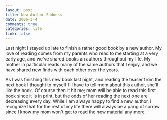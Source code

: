 ```yaml
--- 
layout: post
title: New Author Sadness
date: 2006-3-4
comments: true
categories: life
link: false
---
```

Last night I stayed up late to finish a rather good book by a new author. My love of reading comes from my parents who read to me starting at a very early age, and we've shared books an authors throughout my life. My mother in particular reads many of the same authors that I enjoy, and we have shared new finds with each other over the years.

As I was finishing this new book last night, and reading the teaser from the next book I thought to myself I'll have to tell mom about this author, she'll like the book. Of course then it hit me; mom will be able to read this first book since it is in print, but the odds of her reading the next one are decreasing every day. While I am always happy to find a new author, I recognize that for the rest of my life there will always be a pang of sorrow since I know my mom won't get to read the new material any more.
